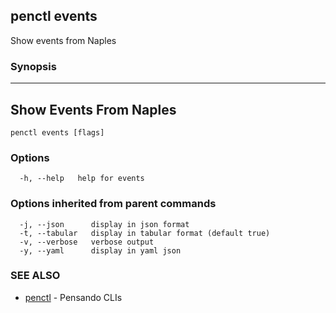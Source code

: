 ## penctl events

Show events from Naples

### Synopsis



------------------------------
 Show Events From Naples 
------------------------------


```
penctl events [flags]
```

### Options

```
  -h, --help   help for events
```

### Options inherited from parent commands

```
  -j, --json      display in json format
  -t, --tabular   display in tabular format (default true)
  -v, --verbose   verbose output
  -y, --yaml      display in yaml json
```

### SEE ALSO
* [penctl](penctl.md)	 - Pensando CLIs

